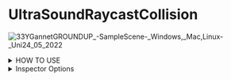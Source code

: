 # UltraSoundRaycastCollision
![33YGannetGROUNDUP_-_SampleScene_-_Windows,_Mac,_Linux_-_Uni24_05_2022](https://user-images.githubusercontent.com/89361982/170090687-8fe135b4-aca4-4072-bc68-361561659832.gif)
<details>
<summary>HOW TO USE </summary>

- set the skin unity model as a trigger object
- create an cube and attatch the script to it, these will act as colliders,also add rigid body or ontrigger will not work

<details>
	<summary>APPLY COLLDIERS </summary>
	- place the colliders onto the surface of the unity probe and then parent them to it 
	- Im unsure if the probe is flat or rounded if its flat 1 ray is proabably enough even forwide models if its roudned you may need a few rays
	- If you do need multiple rays i could write an external script that takes in all of the distances and then averages them by adding them and dividng by the number of objects collided
	</details>
	<details>
	<summary>Pressure handling </summary>
	- WHEN THE PROBE MAKES CONTACT it will return the distance between the closest surface point on the skin to the current object location
	- to get the pressure you would multiply this distance by the compression ratio of the balistic gel
	- ie if it takes 10 grams to push the probe 1cm into the gel then you would multiply the distance by 10 to get the pressure
	- you could proably find the compression ratio by using one of your force probes and mesuring how much force it takes to push in 1cm or you may have been given those stats when you bought the gel
	- i would assume that probes with larger surface area would have higher compression ratios so you may have to do the test with each probe
	</details>
</details>
  


<details>
<summary>Inspector Options </summary>
EDITABLE
	
- DEFAULT ORGIN AND LOOKAT CAN BE CHANGED BY USER THROUGH THE INSPECTOR
- YOU CAN CHANGE THE axis to point in a diffrent direction if you want, by default its pointin in the z direction
- LAYER MASK CAN ALSO BE CHANGED THROUGH THE INSPECTOR
- compression ratio can be changed through the inspector

DISPLAY
- ray orgins and ray lookat give world cordinates for default orgin and lookat they arnt meant to be changed by user but if you do they will just reset on next collision
- ray length gives the length of the ray
- ray distance gives the distance from ray lookat to closest surface point
- pressure multiplies the compression ratio with the ray_distance
</details>	
	
	
	
	
	
